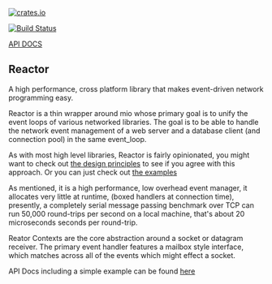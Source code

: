 
[![crates.io](https://img.shields.io/crates/v/reactor.svg)](https://crates.io/crates/reactor/)

[![Build Status](https://travis-ci.org/rrichardson/reactor.svg?branch=master)](https://travis-ci.org/rrichardson/reactor)

[API DOCS](http://rrichardson.github.io/reactor/)

## Reactor ##

A high performance, cross platform library that makes event-driven network programming easy.

Reactor is a thin wrapper around mio whose primary goal is to unify the event loops of various networked libraries.
The goal is to be able to handle the network event management of a web server and a database client (and connection
pool) in the same event_loop.

As with most high level libraries, Reactor is fairly opinionated, you might want to check out [the design
principles](docs/design.md) to see if you agree with this approach. Or you can just check out [the examples](examples/)

As mentioned, it is a high performance, low overhead event manager, it allocates very little at runtime, (boxed handlers
at connection time), presently, a completely serial message passing benchmark over TCP can run 50,000 round-trips per
second on a local machine, that's about 20 microseconds seconds per round-trip.

Reator Contexts are the core abstraction around a socket or datagram receiver. The primary event handler features a
mailbox style interface, which matches across all of the events which might effect a socket.

API Docs including a simple example can be found [here](http://rrichardson.github.io/reactor/)
